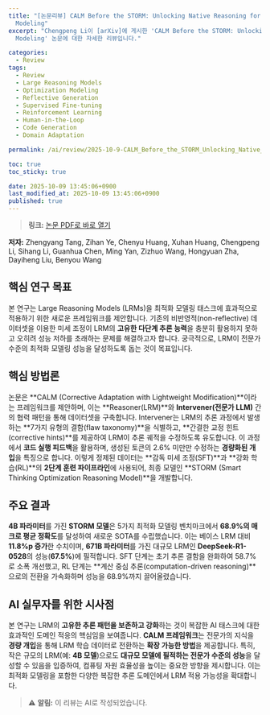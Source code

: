 ```yaml
---
title: "[논문리뷰] CALM Before the STORM: Unlocking Native Reasoning for Optimization
  Modeling"
excerpt: "Chengpeng Li이 [arXiv]에 게시한 'CALM Before the STORM: Unlocking Native Reasoning for Optimization
  Modeling' 논문에 대한 자세한 리뷰입니다."

categories:
  - Review
tags:
  - Review
  - Large Reasoning Models
  - Optimization Modeling
  - Reflective Generation
  - Supervised Fine-tuning
  - Reinforcement Learning
  - Human-in-the-Loop
  - Code Generation
  - Domain Adaptation

permalink: /ai/review/2025-10-9-CALM_Before_the_STORM_Unlocking_Native_Reasoning_for_Optimization_Modeling/

toc: true
toc_sticky: true

date: 2025-10-09 13:45:06+0900
last_modified_at: 2025-10-09 13:45:06+0900
published: true
---
```

> **링크:** [논문 PDF로 바로 열기](https://arxiv.org/abs/2510.04204)

**저자:** Zhengyang Tang, Zihan Ye, Chenyu Huang, Xuhan Huang, Chengpeng Li, Sihang Li, Guanhua Chen, Ming Yan, Zizhuo Wang, Hongyuan Zha, Dayiheng Liu, Benyou Wang



## 핵심 연구 목표
본 연구는 Large Reasoning Models (LRMs)을 최적화 모델링 태스크에 효과적으로 적용하기 위한 새로운 프레임워크를 제안합니다. 기존의 비반영적(non-reflective) 데이터셋을 이용한 미세 조정이 LRM의 **고유한 다단계 추론 능력**을 충분히 활용하지 못하고 오히려 성능 저하를 초래하는 문제를 해결하고자 합니다. 궁극적으로, LRM이 전문가 수준의 최적화 모델링 성능을 달성하도록 돕는 것이 목표입니다.

## 핵심 방법론
논문은 **CALM (Corrective Adaptation with Lightweight Modification)**이라는 프레임워크를 제안하며, 이는 **Reasoner(LRM)**와 **Intervener(전문가 LLM)** 간의 협력 패턴을 통해 데이터셋을 구축합니다. Intervener는 LRM의 추론 과정에서 발생하는 **7가지 유형의 결함(flaw taxonomy)**을 식별하고, **간결한 교정 힌트(corrective hints)**를 제공하여 LRM이 추론 궤적을 수정하도록 유도합니다. 이 과정에서 **코드 실행 피드백**을 활용하며, 생성된 토큰의 2.6% 미만만 수정하는 **경량화된 개입**을 특징으로 합니다. 이렇게 정제된 데이터는 **감독 미세 조정(SFT)**과 **강화 학습(RL)**의 **2단계 훈련 파이프라인**에 사용되어, 최종 모델인 **STORM (Smart Thinking Optimization Reasoning Model)**을 개발합니다.

## 주요 결과
**4B 파라미터**를 가진 **STORM 모델**은 5가지 최적화 모델링 벤치마크에서 **68.9%의 매크로 평균 정확도**를 달성하여 새로운 SOTA를 수립했습니다. 이는 베이스 LRM 대비 **11.8%p 증가**한 수치이며, **671B 파라미터**를 가진 대규모 LRM인 **DeepSeek-R1-0528**의 성능(**67.5%**)에 필적합니다. SFT 단계는 초기 추론 결함을 완화하여 58.7%로 소폭 개선했고, RL 단계는 **계산 중심 추론(computation-driven reasoning)**으로의 전환을 가속화하며 성능을 68.9%까지 끌어올렸습니다.

## AI 실무자를 위한 시사점
본 연구는 LRM의 **고유한 추론 패턴을 보존하고 강화**하는 것이 복잡한 AI 태스크에 대한 효과적인 도메인 적응의 핵심임을 보여줍니다. **CALM 프레임워크**는 전문가의 지식을 **경량 개입**을 통해 LRM 학습 데이터로 전환하는 **확장 가능한 방법**을 제공합니다. 특히, 작은 규모의 LRM(예: **4B 모델**)으로도 **대규모 모델에 필적하는 전문가 수준의 성능**을 달성할 수 있음을 입증하여, 컴퓨팅 자원 효율성을 높이는 중요한 방향을 제시합니다. 이는 최적화 모델링을 포함한 다양한 복잡한 추론 도메인에서 LRM 적용 가능성을 확대합니다.

> ⚠️ **알림:** 이 리뷰는 AI로 작성되었습니다.